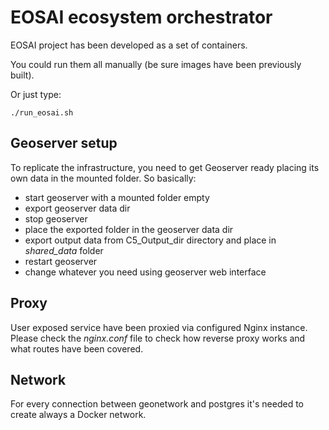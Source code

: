 # EOSAI ecosystem orchestrator

EOSAI project has been developed as a set of containers.

You could run them all manually (be sure images have been previously built).

Or just type:
    
    ./run_eosai.sh

## Geoserver setup

To replicate the infrastructure, you need to get Geoserver ready placing its own data in the mounted folder.
So basically:
   
   - start geoserver with a mounted folder empty
   - export geoserver data dir
   - stop geoserver
   - place the exported folder in the geoserver data dir
   - export output data from C5_Output_dir directory and place in *shared_data* folder
   - restart geoserver
   - change whatever you need using geoserver web interface

## Proxy

User exposed service have been proxied via configured Nginx instance. 
Please check the *nginx.conf* file to check how reverse proxy works and what routes have been covered.

## Network

For every connection between geonetwork and postgres it's needed to create always a Docker network.

